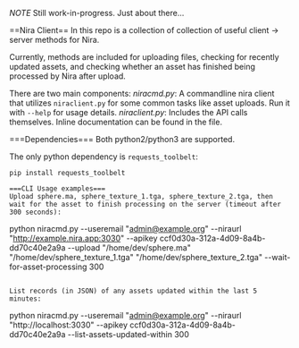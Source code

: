*NOTE* Still work-in-progress. Just about there...

==Nira Client==
In this repo is a collection of collection of useful client -> server methods for Nira.

Currently, methods are included for uploading files, checking for recently updated assets,
and checking whether an asset has finished being processed by Nira after upload.

There are two main components:
*niracmd.py*: A commandline nira client that utilizes `niraclient.py` for some common tasks like asset uploads. Run it with `--help` for usage details.
*niraclient.py*: Includes the API calls themselves. Inline documentation can be found in the file.

===Dependencies===
Both python2/python3 are supported.

The only python dependency is `requests_toolbelt`:
```
pip install requests_toolbelt

===CLI Usage examples===
Upload sphere.ma, sphere_texture_1.tga, sphere_texture_2.tga, then wait for the asset to finish processing on the server (timeout after 300 seconds):
```
python niracmd.py --useremail "admin@example.org" --niraurl "http://example.nira.app:3030" --apikey ccf0d30a-312a-4d09-8a4b-dd70c40e2a9a --upload "/home/dev/sphere.ma" "/home/dev/sphere_texture_1.tga" "/home/dev/sphere_texture_2.tga" --wait-for-asset-processing 300
```

List records (in JSON) of any assets updated within the last 5 minutes:
```
python niracmd.py --useremail "admin@example.org" --niraurl "http://localhost:3030" --apikey ccf0d30a-312a-4d09-8a4b-dd70c40e2a9a --list-assets-updated-within 300
```
